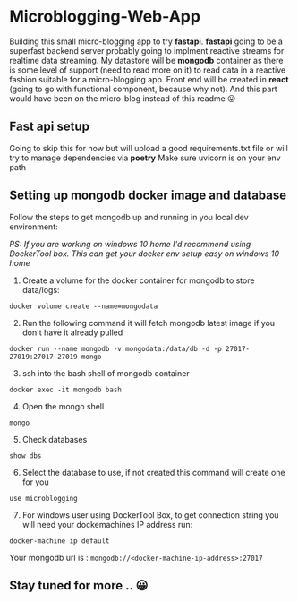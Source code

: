 # Microblogging-Web-App
Building this small micro-blogging app to try **fastapi**. **fastapi** going to be a superfast backend server probably going to implment reactive streams for realtime data streaming. My datastore will be **mongodb** container as there is some level of support (need to read more on it) to read data in a reactive fashion suitable for a micro-blogging app. Front end will be created in **react** (going to go with functional component, because why not). And this part would have been on the micro-blog instead of this readme 😛

## Fast api setup
Going to skip this for now but will upload a good requirements.txt file or will try to manage dependencies via **poetry**
Make sure uvicorn is on your env path

## Setting up mongodb docker image and database
Follow the steps to get mongodb up and running in you local dev environment:

*PS: If you are working on windows 10 home I'd recommend using DockerTool box. This can get your docker env setup easy on windows 10 home*

1. Create a volume for the docker container for mongodb to store data/logs:
```
docker volume create --name=mongodata
```
2. Run the following command it will fetch mongodb latest image if you don't have it already pulled
```
docker run --name mongodb -v mongodata:/data/db -d -p 27017-27019:27017-27019 mongo
```
3. ssh into the bash shell of mongodb container
```
docker exec -it mongodb bash
```
4. Open the mongo shell
```
mongo
```
5. Check databases
```
show dbs
```
6. Select the database to use, if not created this command will create one for you
```
use microblogging
```
7. For windows user using DockerTool Box, to get connection string you will need your dockemachines IP address run:
```
docker-machine ip default
```
Your mongodb url is : ```mongodb://<docker-machine-ip-address>:27017```

## Stay tuned for more .. 😀
